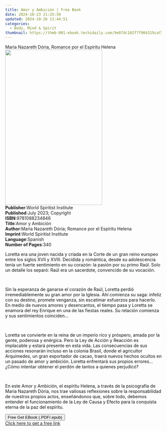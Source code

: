 ```yaml
---
title: Amor y Ambición | Free Book
date: 2024-10-23 21:25:59
updated: 2024-10-26 11:44:51
categories:
  - Body, Mind & Spirit
thumbnail: https://thmb-001-ebook.techidaily.com/9e07dc102f7f904319caf3f062bdc1869762de4a1d4b3e525017e1635cb460bd.jpg
---
```

<main id="book-container">
  <div class="flex flex-col">
    <div class="book-brief flex-1 py-6 px-4 sm:p-6 md:py-10 md:px-8">
      <!-- brief-->
      <div class="book-brief-main">
        Maria Nazareth Dória, Romance por el Espíritu Helena
      </div>
    </div>
    <div
      class="book-meta-info flex-1 grid gap-4 col-start-1 col-end-3 row-start-1 sm:mb-6 sm:grid-cols-4 lg:gap-6 lg:col-start-2 lg:row-end-6 lg:row-span-6 lg:mb-0"
    >
      <div
        class="book-meta-info-left place-content-center mt-4 p-4 text-sm leading-6 col-start-2 col-span-2 dark:text-slate-400"
      >
        <img
          class="w-full h-500 object-cover rounded-lg sm:h-255 sm:col-span-2 lg:col-span-full"
          src="https://img-001-ebook.techidaily.com/9bc76766506a2698d8f9b0009705a4f50435651a89f4b918246e47200a8668e6.jpg"
          alt=""
          width="312"
          height="500"
        />
      </div>
      <div
        class="book-meta-info-right mt-2 col-start-1 row-start-2 col-span-3 self-center"
      >
        <!-- meta data  -->
        <div class="flex flex-col px-4 md:px-8">
          <div class="flex-1">
            <strong>Publisher</strong>:<span class="px-2"
              >World Spiritist Institute</span
            >
          </div>
          <div class="flex-1">
            <strong>Published</strong>:<span class="px-2"
              >July 2023; Copyright</span
            >
          </div>
          <div class="flex-1">
            <strong>ISBN</strong>:<span class="px-2">9781088234846</span>
          </div>
          <div class="flex-1">
            <strong>Title</strong>:<span class="px-2">Amor y Ambición</span>
          </div>
          <div class="flex-1">
            <strong>Author</strong>:<span class="px-2"
              >Maria Nazareth Dória; Romance por el Espíritu Helena</span
            >
          </div>
          <div class="flex-1">
            <strong>Imprint</strong>:<span class="px-2"
              >World Spiritist Institute</span
            >
          </div>
          <div class="flex-1">
            <strong>Language</strong>:<span class="px-2">Spanish</span>
          </div>
          <div class="flex-1">
            <strong>Number of Pages</strong>:<span class="px-2">340</span>
          </div>
        </div>
      </div>
    </div>
    <div class="book-description flex-1 py-6 px-4 sm:p-6 md:py-10 md:px-8">
      <div class="book-description-main">
        <div accordion-content="" id="description">
          <p>
            <span style="color: rgb(15, 17, 17)"
              >Loretta era una joven nacida y criada en la Corte de un gran
              reino europeo entre los siglos XVII y XVIII. Decidida y romántica,
              desde su adolescencia tenía un fuerte sentimiento en su corazón:
              la pasión por su primo Raúl. Solo un detalle los separó: Raúl era
              un sacerdote, convencido de su vocación.</span
            >
          </p>
          <p><br /></p>
          <p>
            <span style="color: rgb(15, 17, 17)"
              >Sin la esperanza de ganarse el corazón de Raúl, Loretta perdió
              irremediablemente su gran amor por la Iglesia. Ahí comienza su
              saga: infeliz con su destino, promete venganza, sin escatimar
              esfuerzos para hacerlo. En medio de nuevos amores y desencantos,
              el tiempo pasa y Loretta se enamora del rey Enrique en una de las
              fiestas reales. Su relación comienza y sus sentimientos
              coinciden...</span
            >
          </p>
          <p><br /></p>
          <p>
            <span style="color: rgb(15, 17, 17)"
              >Loretta se convierte en la reina de un imperio rico y próspero,
              amada por la gente, poderosa y enérgica. Pero la Ley de Acción y
              Reacción es implacable y estará presente en esta vida. Las
              consecuencias de sus acciones resonarán incluso en la colonia
              Brasil, donde el agricultor Arquímedes, un gran exportador de
              cacao, traerá nuevos hechos ocultos en un pasado de amor y
              ambición. Loretta enfrentará sus propios errores... ¿Cómo intentar
              obtener el perdón de tantos a quienes perjudicó?</span
            >
          </p>
          <p><br /></p>
          <p>
            <span style="color: rgb(15, 17, 17)"
              >En este Amor y Ambición, el espíritu Helena, a través de la
              psicografía de Maria Nazareth Dória, nos trae valiosas reflexiones
              sobre la responsabilidad de nuestros propios actos, enseñándonos
              que, sobre todo, debemos entender el funcionamiento de la Ley de
              Causa y Efecto para la conquista eterna de la paz del
              espíritu.</span
            >
          </p>
        </div>
        <div class="accordion-fader"></div>
      </div>
    </div>
    <div class="book-excerpts flex-1 py-6 px-4 sm:p-6 md:py-10 md:px-8"></div>
    <div
      class="book-about-author flex-1 py-6 px-4 sm:p-6 md:py-10 md:px-8"
    ></div>
    <div class="book-free-get flex-1 py-6 px-4 sm:p-6 md:py-10 md:px-8">
      <button
        id="btn-free-get"
        class="bg-blue-500 hover:bg-blue-700 text-white font-bold py-2 px-4 rounded"
      >
        Free Get EBook (.PDF/.epub)
      </button>
      <div id="countdown-display" class="px-2 text-lg mt-2"></div>
      <a
        id="free-link"
        class="hidden bg-blue-500 hover:bg-blue-700 text-white font-bold py-2 px-4 rounded"
        href="https://www.ebooks.com/en-us/book/210970178/amor-y-ambici-n/maria-nazareth-d-ria/"
        target="_blank"
        >Click here to get a free link</a
      >
    </div>
    <script>
      let countdownTime = 0;
      let countdownInterval = null;
      document
        .getElementById('btn-free-get')
        .addEventListener('click', startCountdown);
      function startCountdown() {
        countdownTime = new Date().getTime() + 60000 * 3;
        countdownInterval = setInterval(updateCountdown, 1000);
        document.getElementById('btn-free-get').disabled = true;
        document
          .getElementById('btn-free-get')
          .classList.add('bg-gray-500', 'cursor-not-allowed');
      }
      function updateCountdown() {
        let currentTime = new Date().getTime();
        let timeLeft = countdownTime - currentTime;
        let secondsLeft = Math.floor(timeLeft / 1000);
        document.getElementById('countdown-display').innerHTML =
          `Remaining time: ${secondsLeft} seconds.`;
        if (secondsLeft <= 0) {
          clearInterval(countdownInterval);
          document.getElementById('btn-free-get').classList.add('hidden');
          document.getElementById('free-link').classList.remove('hidden');
          document.getElementById('countdown-display').innerHTML = '';
        }
      }
    </script>
  </div>
</main>
